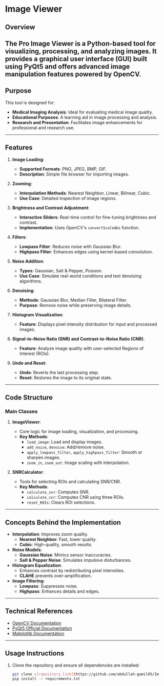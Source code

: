# Image Viewer

## Overview
The Pro Image Viewer is a Python-based tool for visualizing, processing, and analyzing images. It provides a graphical user interface (GUI) built using PyQt5 and offers advanced image manipulation features powered by OpenCV.
---

## Purpose
This tool is designed for:
- **Medical Imaging Analysis**: Ideal for evaluating medical image quality.
- **Educational Purposes**: A learning aid in image processing and analysis.
- **Research and Presentation**: Facilitates image enhancements for professional and research use.

---

## Features

1. **Image Loading**:
   - **Supported Formats**: PNG, JPEG, BMP, GIF.
   - **Description**: Simple file browser for importing images.

2. **Zooming**:
   - **Interpolation Methods**: Nearest Neighbor, Linear, Bilinear, Cubic.
   - **Use Case**: Detailed inspection of image regions.

3. **Brightness and Contrast Adjustment**:
   - **Interactive Sliders**: Real-time control for fine-tuning brightness and contrast.
   - **Implementation**: Uses OpenCV's `convertScaleAbs` function.

4. **Filters**:
   - **Lowpass Filter**: Reduces noise with Gaussian Blur.
   - **Highpass Filter**: Enhances edges using kernel-based convolution.

5. **Noise Addition**:
   - **Types**: Gaussian, Salt & Pepper, Poisson.
   - **Use Case**: Simulate real-world conditions and test denoising algorithms.

6. **Denoising**:
   - **Methods**: Gaussian Blur, Median Filter, Bilateral Filter.
   - **Purpose**: Remove noise while preserving image details.

7. **Histogram Visualization**:
   - **Feature**: Displays pixel intensity distribution for input and processed images.

8. **Signal-to-Noise Ratio (SNR) and Contrast-to-Noise Ratio (CNR)**:
   - **Feature**: Analyze image quality with user-selected Regions of Interest (ROIs).

9. **Undo and Reset**:
   - **Undo**: Reverts the last processing step.
   - **Reset**: Restores the image to its original state.

---

## Code Structure

### Main Classes
1. **ImageViewer**:
   - Core logic for image loading, visualization, and processing.
   - **Key Methods**:
     - `load_image`: Load and display images.
     - `add_noise`, `denoise`: Add/remove noise.
     - `apply_lowpass_filter`, `apply_highpass_filter`: Smooth or sharpen images.
     - `zoom_in`, `zoom_out`: Image scaling with interpolation.

2. **SNRCalculator**:
   - Tools for selecting ROIs and calculating SNR/CNR.
   - **Key Methods**:
     - `calculate_snr`: Computes SNR.
     - `calculate_cnr`: Computes CNR using three ROIs.
     - `reset_ROIs`: Clears ROI selections.

---

## Concepts Behind the Implementation
- **Interpolation**: Improves zoom quality.
  - **Nearest Neighbor**: Fast, lower quality.
  - **Cubic**: High-quality, smooth results.
- **Noise Models**:
  - **Gaussian Noise**: Mimics sensor inaccuracies.
  - **Salt & Pepper Noise**: Simulates impulsive disturbances.
- **Histogram Equalization**:
  - Enhances contrast by redistributing pixel intensities.
  - **CLAHE** prevents over-amplification.
- **Image Filtering**:
  - **Lowpass**: Suppresses noise.
  - **Highpass**: Enhances details and edges.

---

## Technical References
- [OpenCV Documentation](https://docs.opencv.org/)
- [PyQt5 Official Documentation](https://riverbankcomputing.com/software/pyqt/intro)
- [Matplotlib Documentation](https://matplotlib.org/stable/contents.html)

---

## Usage Instructions
1. Clone the repository and ensure all dependencies are installed:
   ```bash
   git clone <[repository_link](https://github.com/abdullah-gamil05/ImageBasedAnatomy_Tasks/new/main/task6_Image_View)>
   pip install -r requirements.txt
